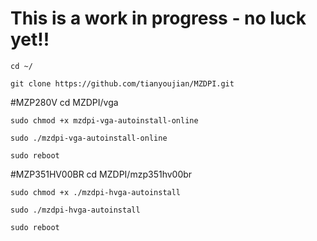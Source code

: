 # This is a work in progress - no luck yet!!
    cd ~/

    git clone https://github.com/tianyoujian/MZDPI.git

#MZP280V
    cd MZDPI/vga

    sudo chmod +x mzdpi-vga-autoinstall-online

    sudo ./mzdpi-vga-autoinstall-online

    sudo reboot

#MZP351HV00BR
    cd MZDPI/mzp351hv00br

    sudo chmod +x ./mzdpi-hvga-autoinstall

    sudo ./mzdpi-hvga-autoinstall

    sudo reboot
